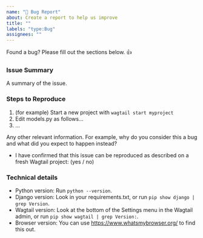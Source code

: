 ```yaml
---
name: "🐞 Bug Report"
about: Create a report to help us improve
title: ""
labels: "type:Bug"
assignees: ""
---
```


Found a bug? Please fill out the sections below. 👍

### Issue Summary

A summary of the issue.

### Steps to Reproduce

1. (for example) Start a new project with `wagtail start myproject`
2. Edit models.py as follows...
3. ...

Any other relevant information. For example, why do you consider this a bug and what did you expect to happen instead?

- I have confirmed that this issue can be reproduced as described on a fresh Wagtail project: (yes / no)

### Technical details

- Python version: Run `python --version`.
- Django version: Look in your requirements.txt, or run `pip show django | grep Version`.
- Wagtail version: Look at the bottom of the Settings menu in the Wagtail admin, or run `pip show wagtail | grep Version:`.
- Browser version: You can use https://www.whatsmybrowser.org/ to find this out.
